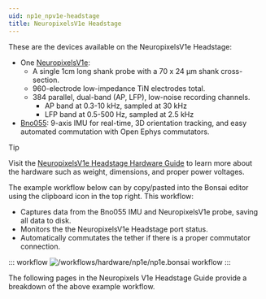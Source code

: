 ```yaml
---
uid: np1e_npv1e-headstage
title: NeuropixelsV1e Headstage
---
```


These are the devices available on the NeuropixelsV1e Headstage:

- One [NeuropixelsV1e](xref:np1e_npv1e):
    - A single 1cm long shank probe with a 70 x 24 µm shank cross-section.
    - 960-electrode low-impedance TiN electrodes total.
    - 384 parallel, dual-band (AP, LFP), low-noise recording channels.
        - AP band at 0.3-10 kHz, sampled at 30 kHz
        - LFP band at 0.5-500 Hz, sampled at 2.5 kHz
- [Bno055](xref:np1e_bno055): 9-axis IMU for real-time, 3D orientation tracking, and easy automated commutation with Open Ephys commutators.

> [!TIP]
> Visit the [NeuropixelsV1e Headstage Hardware Guide](https://open-ephys.github.io/onix-docs/Hardware%20Guide/Headstages/headstage-neuropix-1e.html) to learn more about the hardware such as weight, dimensions, and proper power voltages.

The example workflow below can by copy/pasted into the Bonsai editor using the clipboard icon in the top right. This workflow:
- Captures data from the Bno055 IMU and NeuropixelsV1e probe, saving all data to disk.
- Monitors the the NeuropixelsV1e Headstage port status.
- Automatically commutates the tether if there is a proper commutator connection. 

::: workflow
![/workflows/hardware/np1e/np1e.bonsai workflow](../../../workflows/hardware/np1e/np1e.bonsai)
:::

The following pages in the Neuropixels V1e Headstage Guide provide a breakdown of the above example workflow.
